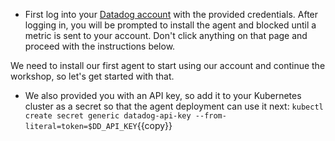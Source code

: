 * First log into your [Datadog account](https://app.datadoghq.com) with the
  provided credentials. After logging in, you will be prompted to install the
  agent and blocked until a metric is sent to your account. Don't click anything
  on that page and proceed with the instructions below.

We need to install our first agent to start using our account and
continue the workshop, so let's get started with that.

* We also provided you with an API key, so add it to your Kubernetes cluster as
  a secret so that the agent deployment can use it next:
`kubectl create secret generic datadog-api-key --from-literal=token=$DD_API_KEY`{{copy}}

